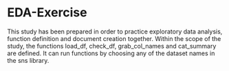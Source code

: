 # EDA-Exercise
This study has been prepared in order to practice exploratory data analysis, function definition and document creation together.
Within the scope of the study, the functions load_df, check_df, grab_col_names and cat_summary are defined.
It can run functions by choosing any of the dataset names in the sns library.
